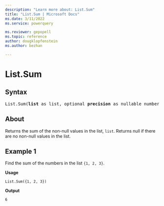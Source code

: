 ```yaml
---
description: "Learn more about: List.Sum"
title: "List.Sum | Microsoft Docs"
ms.date: 3/11/2022
ms.service: powerquery

ms.reviewer: gepopell
ms.topic: reference
author: dougklopfenstein
ms.author: bezhan

---
```

# List.Sum

## Syntax

<pre>
List.Sum(<b>list</b> as list, optional <b>precision</b> as nullable number) as any
</pre>
  
## About

Returns the sum of the non-null values in the list, `list`. Returns null if there are no non-null values in the list.

## Example 1

Find the sum of the numbers in the list `{1, 2, 3}`.

**Usage**

```powerquery-m
List.Sum({1, 2, 3})
```

**Output**

`6`
